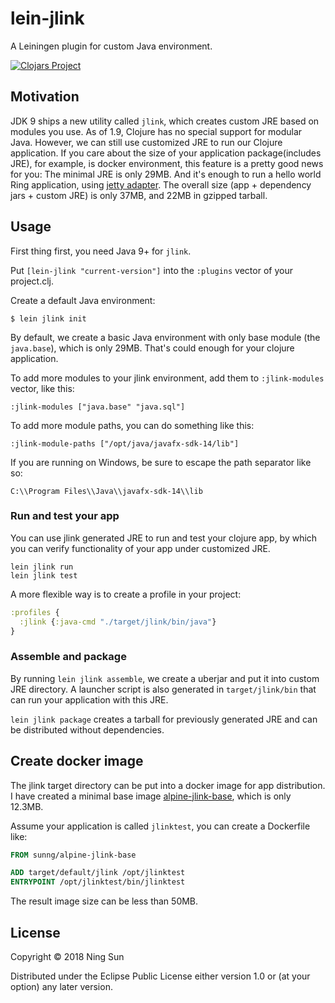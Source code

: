 # lein-jlink

A Leiningen plugin for custom Java environment.

[![Clojars
Project](https://img.shields.io/clojars/v/lein-jlink.svg)](https://clojars.org/lein-jlink)

## Motivation

JDK 9 ships a new utility called `jlink`, which creates custom JRE
based on modules you use. As of 1.9, Clojure has no special support
for modular Java. However, we can still use customized JRE to run our
Clojure application. If you care about the size of your application
package(includes JRE), for example, is docker environment, this
feature is a pretty good news for you: The minimal JRE is only
29MB. And it's enough to run a hello world Ring application, using
[jetty adapter](https://github.com/sunng87/ring-jetty9-adapter). The
overall size (app + dependency jars + custom JRE) is only 37MB, and
22MB in gzipped tarball.

## Usage

First thing first, you need Java 9+ for `jlink`.

Put `[lein-jlink "current-version"]` into the `:plugins` vector of
your project.clj.

Create a default Java environment:

    $ lein jlink init

By default, we create a basic Java environment with only base module
(the `java.base`), which is only 29MB. That's could enough for your
clojure application.

To add more modules to your jlink environment, add them to
`:jlink-modules` vector, like this:

    :jlink-modules ["java.base" "java.sql"]

To add more module paths, you can do something like this:

    :jlink-module-paths ["/opt/java/javafx-sdk-14/lib"]

If you are running on Windows, be sure to escape the path separator
like so:

    C:\\Program Files\\Java\\javafx-sdk-14\\lib

### Run and test your app

You can use jlink generated JRE to run and test your clojure app, by
which you can verify functionality of your app under customized JRE.

    lein jlink run
    lein jlink test

A more flexible way is to create a profile in your project:

```clj
:profiles {
  :jlink {:java-cmd "./target/jlink/bin/java"}
}
```

### Assemble and package

By running `lein jlink assemble`, we create a uberjar and put it into
custom JRE directory. A launcher script is also generated in
`target/jlink/bin` that can run your application with this JRE.

`lein jlink package` creates a tarball for previously generated JRE
and can be distributed without dependencies.

## Create docker image

The jlink target directory can be put into a docker image for app
distribution. I have created a minimal base image
[alpine-jlink-base](https://github.com/sunng87/alpine-jlink-base),
which is only 12.3MB.

Assume your application is called `jlinktest`, you can create a
Dockerfile like:

```Dockerfile
FROM sunng/alpine-jlink-base

ADD target/default/jlink /opt/jlinktest
ENTRYPOINT /opt/jlinktest/bin/jlinktest
```

The result image size can be less than 50MB.

## License

Copyright © 2018 Ning Sun

Distributed under the Eclipse Public License either version 1.0 or (at
your option) any later version.
